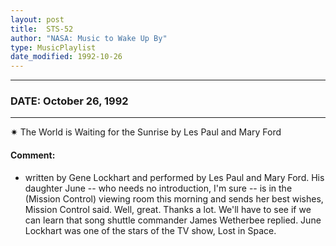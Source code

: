 ```yaml
---
layout: post
title:  STS-52
author: "NASA: Music to Wake Up By"
type: MusicPlaylist
date_modified: 1992-10-26
---
```


----
### DATE: October 26, 1992
----
✷ The World is Waiting for the Sunrise by Les Paul and Mary Ford

#### Comment:
* written by Gene Lockhart and performed by Les Paul and Mary Ford. His daughter June -- who needs no introduction, I'm sure -- is in the (Mission Control) viewing room this morning and sends her best wishes, Mission Control said. Well, great. Thanks a lot. We'll have to see if we can learn that song shuttle commander James Wetherbee replied. June Lockhart was one of the stars of the TV show, Lost in Space.
